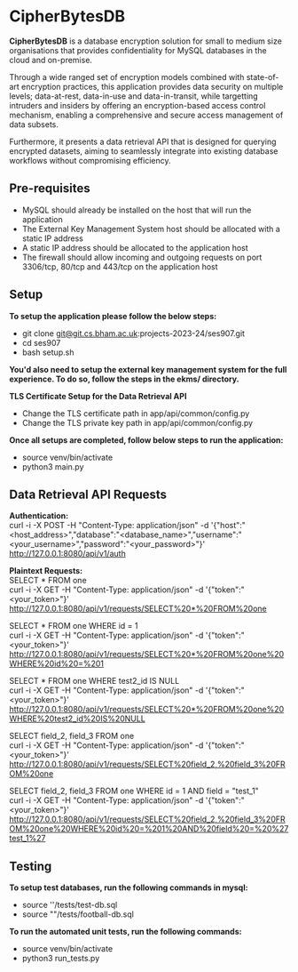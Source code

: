 # CipherBytesDB
**CipherBytesDB** is a database encryption solution for small to medium size organisations that provides confidentiality for MySQL databases in the cloud and on-premise. 

Through a wide ranged set of encryption models combined with state-of-art encryption practices, this application provides data security on multiple levels; data-at-rest, data-in-use and data-in-transit, while targetting intruders and insiders by offering an encryption-based access control mechanism, enabling a comprehensive and secure access management of data subsets.

Furthermore, it presents a data retrieval API that is designed for querying encrypted datasets, aiming to seamlessly integrate into existing database workflows without compromising efficiency.

## Pre-requisites
- MySQL should already be installed on the host that will run the application 
- The External Key Management System host should be allocated with a static IP address
- A static IP address should be allocated to the application host
- The firewall should allow incoming and outgoing requests on port 3306/tcp, 80/tcp and 443/tcp on the application host

## Setup
**To setup the application please follow the below steps:**
- git clone git@git.cs.bham.ac.uk:projects-2023-24/ses907.git
- cd ses907
- bash setup.sh

**You'd also need to setup the external key management system for the full experience. To do so, follow the steps in the ekms/ directory.**

**TLS Certificate Setup for the Data Retrieval API**
- Change the TLS certificate path in app/api/common/config.py
- Change the TLS private key path in app/api/common/config.py

**Once all setups are completed, follow below steps to run the application:**
- source venv/bin/activate
- python3 main.py

## Data Retrieval API Requests
**Authentication:** <br />
curl -i -X POST -H "Content-Type: application/json" -d '{"host":"<host_address>","database":"<database_name>","username":"<your_username>","password":"<your_password>"}' http://127.0.0.1:8080/api/v1/auth

**Plaintext Requests:** <br />
SELECT * FROM one <br />
curl -i -X GET -H "Content-Type: application/json" -d '{"token":"<your_token>"}' http://127.0.0.1:8080/api/v1/requests/SELECT%20*%20FROM%20one

SELECT * FROM one WHERE id = 1 <br />
curl -i -X GET -H "Content-Type: application/json" -d '{"token":"<your_token>"}' http://127.0.0.1:8080/api/v1/requests/SELECT%20*%20FROM%20one%20WHERE%20id%20=%201

SELECT * FROM one WHERE test2_id IS NULL <br />
curl -i -X GET -H "Content-Type: application/json" -d '{"token":"<your_token>"}' http://127.0.0.1:8080/api/v1/requests/SELECT%20*%20FROM%20one%20WHERE%20test2_id%20IS%20NULL

SELECT field_2, field_3 FROM one <br />
curl -i -X GET -H "Content-Type: application/json" -d '{"token":"<your_token>"}' http://127.0.0.1:8080/api/v1/requests/SELECT%20field_2,%20field_3%20FROM%20one

SELECT field_2, field_3 FROM one WHERE id = 1 AND field = "test_1" <br />
curl -i -X GET -H "Content-Type: application/json" -d '{"token":"<your_token>"}' http://127.0.0.1:8080/api/v1/requests/SELECT%20field_2,%20field_3%20FROM%20one%20WHERE%20id%20=%201%20AND%20field%20=%20%27test_1%27

## Testing
**To setup test databases, run the following commands in mysql:**
- source '<path-to-app-directory>'/tests/test-db.sql
- source "<path-to-app-directory>"/tests/football-db.sql

**To run the automated unit tests, run the following commands:**
- source venv/bin/activate
- python3 run_tests.py
